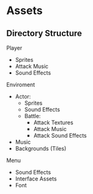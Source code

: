 # Assets

## Directory Structure

Player
  - Sprites
  - Attack Music
  - Sound Effects
    
Enviroment
  - Actor:
    - Sprites
    - Sound Effects
    - Battle:
      - Attack Textures
      - Attack Music
      - Attack Sound Effects
  - Music
  - Backgrounds (Tiles)

Menu
  - Sound Effects
  - Interface Assets
  - Font

